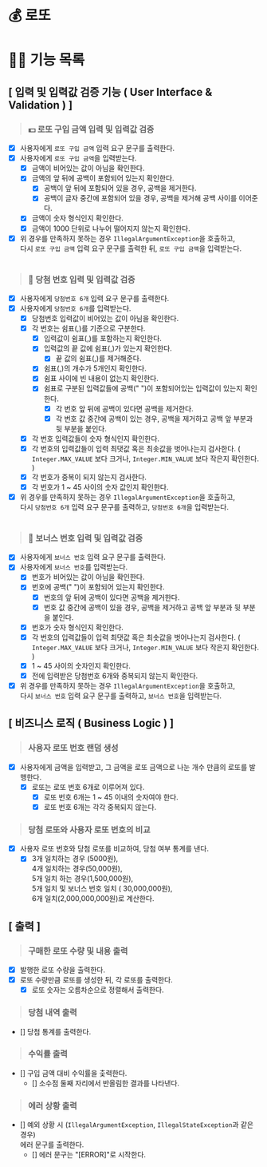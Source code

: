 # 💰 로또

# 👨‍💻 기능 목록

## [ 입력 및 입력값 검증 기능 ( User Interface & Validation ) ]

> ### 💵 로또 구입 금액 입력 및 입력값 검증

- [x] 사용자에게 `로또 구입 금액` 입력 요구 문구를 출력한다.
- [x] 사용자에게 `로또 구입 금액`을 입력받는다.
    - [x] 금액이 비어있는 값이 아님을 확인한다.
    - [x] 금액의 앞 뒤에 공백이 포함되어 있는지 확인한다.
        - [x] 공백이 앞 뒤에 포함되어 있을 경우, 공백을 제거한다.
        - [x] 공백이 글자 중간에 포함되어 있을 경우, 공백을 제거해 공백 사이를 이어준다.
    - [x] 금액이 숫자 형식인지 확인한다.
    - [x] 금액이 1000 단위로 나누어 떨어지지 않는지 확인한다.
- [x] 위 경우를 만족하지 못하는 경우 `IllegalArgumentException`을 호출하고,
  <br>다시 `로또 구입 금액` 입력 요구 문구를 출력한 뒤, `로또 구입 금액`을 입력받는다.
  <br><br>

> ### 🎰 당첨 번호 입력 및 입력값 검증

- [x] 사용자에게 `당첨번호 6개` 입력 요구 문구를 출력한다.
- [x] 사용자에게 `당첨번호 6개`를 입력받는다.
    - [x] 당첨번호 입력값이 비어있는 값이 아님을 확인한다.
    - [x] 각 번호는 쉼표(,)를 기준으로 구분한다.
        - [x] 입력값이 쉼표(,)를 포함하는지 확인한다.
        - [x] 입력값의 끝 값에 쉼표(,)가 있는지 확인한다.
            - [x] 끝 값의 쉼표(,)를 제거해준다.
        - [x] 쉼표(,)의 개수가 5개인지 확인한다.
        - [x] 쉼표 사이에 빈 내용이 없는지 확인한다.
        - [x] 쉼표로 구분된 입력값들에 공백(" ")이 포함되어있는 입력값이 있는지 확인한다.
            - [x] 각 번호 앞 뒤에 공백이 있다면 공백을 제거한다.
            - [x] 각 번호 값 중간에 공백이 있는 경우, 공백을 제거하고 공백 앞 부분과 뒷 부분을 붙인다.
    - [x] 각 번호 입력값들이 숫자 형식인지 확인한다.
    - [x] 각 번호의 입력값들이 입력 최댓값 혹은 최솟값을 벗어나는지 검사한다.
      ( `Integer.MAX_VALUE` 보다 크거나, `Integer.MIN_VALUE` 보다 작은지 확인한다. )
    - [x] 각 번호가 중복이 되지 않는지 검사한다.
    - [x] 각 번호가 1 ~ 45 사이의 숫자 값인지 확인한다.
- [x] 위 경우를 만족하지 못하는 경우 `IllegalArgumentException`을 호출하고,
  <br>다시 `당첨번호 6개` 입력 요구 문구를 출력하고, `당첨번호 6개`을 입력받는다.
  <br><br>

> ### 🎯 보너스 번호 입력 및 입력값 검증

- [x] 사용자에게 `보너스 번호` 입력 요구 문구를 출력한다.
- [x] 사용자에게 `보너스 번호`를 입력받는다.
    - [x] 번호가 비어있는 값이 아님을 확인한다.
    - [x] 번호에 공백(" ")이 포함되어 있는지 확인한다.
        - [x] 번호의 앞 뒤에 공백이 있다면 공백을 제거한다.
        - [x] 번호 값 중간에 공백이 있을 경우, 공백을 제거하고 공백 앞 부분과 뒷 부분을 붙인다.
    - [x] 번호가 숫자 형식인지 확인한다.
    - [x] 각 번호의 입력값들이 입력 최댓값 혹은 최솟값을 벗어나는지 검사한다.
      ( `Integer.MAX_VALUE` 보다 크거나, `Integer.MIN_VALUE` 보다 작은지 확인한다. )
    - [x] 1 ~ 45 사이의 숫자인지 확인한다.
    - [x] 전에 입력받은 당첨번호 6개와 중복되지 않는지 확인한다.
- [x] 위 경우를 만족하지 못하는 경우 `IllegalArgumentException`을 호출하고,
  <br>다시 `보너스 번호` 입력 요구 문구를 출력하고, `보너스 번호`을 입력받는다.

## [ 비즈니스 로직 ( Business Logic ) ]

> ### 사용자 로또 번호 랜덤 생성

- [x] 사용자에게 금액을 입력받고, 그 금액을 로또 금액으로 나눈 개수 만큼의 로또를 발행한다.
    - [x] 로또는 로또 번호 6개로 이루어져 있다.
        - [x] 로또 번호 6개는 1 ~ 45 이내의 숫자여야 한다.
        - [x] 로또 번호 6개는 각각 중복되지 않는다.

> ### 당첨 로또와 사용자 로또 번호의 비교

- [x] 사용자 로또 번호와 당첨 로또를 비교하여, 당첨 여부 통계를 낸다.
    - [x] 3개 일치하는 경우 (5000원),<br>4개 일치하는 경우(50,000원),<br>5개 일치 하는 경우(1,500,000원),<br>5개 일치 및 보너스 번호 일치 (
      30,000,000원),<br>
      6개
      일치(2,000,000,000원)로 계산한다.

## [ 출력 ]

> ### 구매한 로또 수량 및 내용 출력

- [x] 발행한 로또 수량을 출력한다.
- [x] 로또 수량만큼 로또를 생성한 뒤, 각 로또를 출력한다.
    - [x] 로또 숫자는 오름차순으로 정렬해서 출력한다.
      <br>

> ### 당첨 내역 출력

- [] 당첨 통계를 출력한다.
  <br>

> ### 수익률 출력

- [] 구입 금액 대비 수익률을 춫력한다.
    - [] 소수점 둘째 자리에서 반올림한 결과를 나타낸다.

> ### 에러 상황 출력

- [] 예외 상황 시 (`IllegalArgumentException`, `IllegalStateException`과 같은 경우)
  <br> 에러 문구를 출력한다.
    - [] 에러 문구는 "[ERROR]"로 시작한다.
